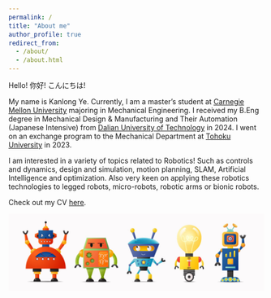 ```yaml
---
permalink: /
title: "About me"
author_profile: true
redirect_from: 
  - /about/
  - /about.html
---
```


Hello! 你好! こんにちは!

My name is Kanlong Ye. Currently, I am a master’s student at [Carnegie Mellon University](https://www.cmu.edu/) majoring in Mechanical Engineering. I received my B.Eng degree in Mechanical Design & Manufacturing and Their Automation (Japanese Intensive) from [Dalian University of Technology](https://en.dlut.edu.cn/) in 2024. I went on an exchange program to the Mechanical Department at [Tohoku University](https://www.tohoku.ac.jp/en/) in 2023. 

I am interested in a variety of topics related to Robotics! Such as controls and dynamics, design and simulation, motion planning, SLAM, Artificial Intelligence and optimization. Also very keen on applying these robotics technologies to legged robots, micro-robots, robotic arms or bionic robots.

Check out my CV [here](../assets/cv.pdf).

<img src='/images/robo.jpg'>
